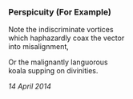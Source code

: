 ### Perspicuity (For Example)

Note the indiscriminate vortices\
which haphazardly coax the vector\
into misalignment,

Or the malignantly languorous\
koala supping on divinities.

*14 April 2014*
